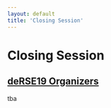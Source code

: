 ```yaml
---
layout: default
title: 'Closing Session'
---
```


# Closing Session

## [deRSE19 Organizers](../../speaker/JR7ZCK/)

tba